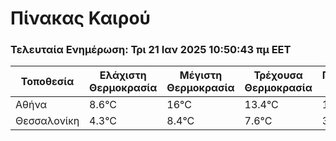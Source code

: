 # Πίνακας Καιρού
### Τελευταία Ενημέρωση: Τρι 21 Ιαν 2025 10:50:43 πμ EET
| Τοποθεσία       | Ελάχιστη Θερμοκρασία | Μέγιστη Θερμοκρασία | Τρέχουσα Θερμοκρασία | Περιγραφή Καιρού |
|----------------|----------------------|---------------------|---------------------|------------------|
| Αθήνα | 8.6°C                  | 16°C                | 13.4°C              | 1 |
| Θεσσαλονίκη | 4.3°C                  | 8.4°C                | 7.6°C              | 3 |
